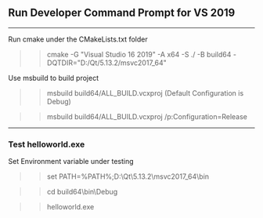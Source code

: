 ## Run Developer Command Prompt for VS 2019
---
Run cmake under the CMakeLists.txt folder
>> cmake -G "Visual Studio 16 2019" -A x64 -S ./ -B build64 -DQTDIR="D:/Qt/5.13.2/msvc2017_64"

Use msbuild to build project
>> msbuild build64/ALL_BUILD.vcxproj (Default Configuration is Debug)

>> msbuild build64/ALL_BUILD.vcxproj /p:Configuration=Release

---
### Test helloworld.exe
Set Environment variable under testing
>> set PATH=%PATH%;D:\Qt\5.13.2\msvc2017_64\bin

>> cd build64\bin\Debug

>> helloworld.exe